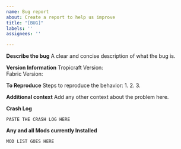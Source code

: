 ```yaml
---
name: Bug report
about: Create a report to help us improve
title: "[BUG]"
labels: ''
assignees: ''

---
```


**Describe the bug**
A clear and concise description of what the bug is.

**Version Information**
Tropicraft Version:   
Fabric Version:   
<!--TIP: Make sure the above lines have 3 spaces at the end-->

**To Reproduce**
Steps to reproduce the behavior:
1. 
2. 
3. 

**Additional context**
Add any other context about the problem here.

**Crash Log**
```
PASTE THE CRASH LOG HERE
```

**Any and all Mods currently Installed**
```
MOD LIST GOES HERE
```
